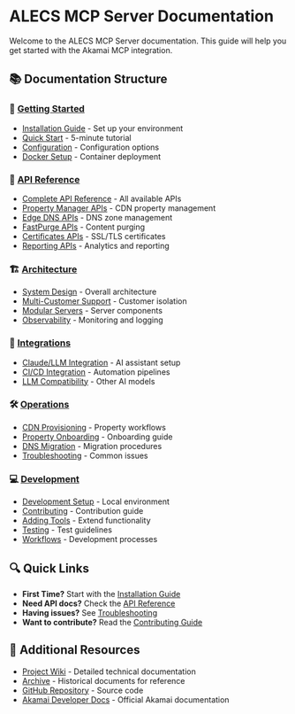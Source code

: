 # ALECS MCP Server Documentation

Welcome to the ALECS MCP Server documentation. This guide will help you get started with the Akamai MCP integration.

## 📚 Documentation Structure

### 🚀 [Getting Started](./getting-started/)
- [Installation Guide](./getting-started/installation.md) - Set up your environment
- [Quick Start](./getting-started/quick-start.md) - 5-minute tutorial
- [Configuration](./getting-started/configuration.md) - Configuration options
- [Docker Setup](./getting-started/docker.md) - Container deployment

### 🔧 [API Reference](./api/)
- [Complete API Reference](./api/reference.md) - All available APIs
- [Property Manager APIs](./api/property-manager.md) - CDN property management
- [Edge DNS APIs](./api/edge-dns.md) - DNS zone management
- [FastPurge APIs](./api/fast-purge.md) - Content purging
- [Certificates APIs](./api/certificates.md) - SSL/TLS certificates
- [Reporting APIs](./api/reporting.md) - Analytics and reporting

### 🏗️ [Architecture](./architecture/)
- [System Design](./architecture/system-design.md) - Overall architecture
- [Multi-Customer Support](./architecture/multi-customer.md) - Customer isolation
- [Modular Servers](./architecture/modular-servers.md) - Server components
- [Observability](./architecture/observability.md) - Monitoring and logging

### 🔌 [Integrations](./integrations/)
- [Claude/LLM Integration](./integrations/claude.md) - AI assistant setup
- [CI/CD Integration](./integrations/ci-cd.md) - Automation pipelines
- [LLM Compatibility](./integrations/llm-compatibility.md) - Other AI models

### 🛠️ [Operations](./operations/)
- [CDN Provisioning](./operations/cdn-provisioning.md) - Property workflows
- [Property Onboarding](./operations/property-onboarding.md) - Onboarding guide
- [DNS Migration](./operations/dns-migration.md) - Migration procedures
- [Troubleshooting](./operations/troubleshooting.md) - Common issues

### 💻 [Development](./development/)
- [Development Setup](./development/setup.md) - Local environment
- [Contributing](./development/contributing.md) - Contribution guide
- [Adding Tools](./development/adding-tools.md) - Extend functionality
- [Testing](./development/testing.md) - Test guidelines
- [Workflows](./development/workflows.md) - Development processes

## 🔍 Quick Links

- **First Time?** Start with the [Installation Guide](./getting-started/installation.md)
- **Need API docs?** Check the [API Reference](./api/reference.md)
- **Having issues?** See [Troubleshooting](./operations/troubleshooting.md)
- **Want to contribute?** Read the [Contributing Guide](./development/contributing.md)

## 📖 Additional Resources

- [Project Wiki](./wiki/) - Detailed technical documentation
- [Archive](./archive/) - Historical documents for reference
- [GitHub Repository](https://github.com/your-org/alecs-mcp-server) - Source code
- [Akamai Developer Docs](https://techdocs.akamai.com) - Official Akamai documentation
